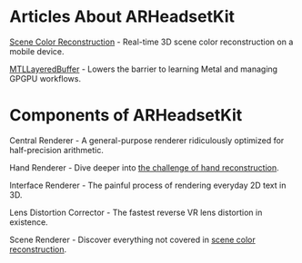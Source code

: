 # Articles About ARHeadsetKit

[Scene Color Reconstruction](https://github.com/philipturner/scene-color-reconstruction) - Real-time 3D scene color reconstruction on a mobile device.

[MTLLayeredBuffer](articles/layered-buffer.md) - Lowers the barrier to learning Metal and managing GPGPU workflows.

# Components of ARHeadsetKit

Central Renderer - A general-purpose renderer ridiculously optimized for half-precision arithmetic.

Hand Renderer - Dive deeper into [the challenge of hand reconstruction](https://philipturner.github.io/first-affordable-ar-headset/#the-challenge-of-hand-reconstruction).

Interface Renderer - The painful process of rendering everyday 2D text in 3D.

Lens Distortion Corrector - The fastest reverse VR lens distortion in existence.

Scene Renderer - Discover everything not covered in [scene color reconstruction](https://github.com/philipturner/scene-color-reconstruction).

